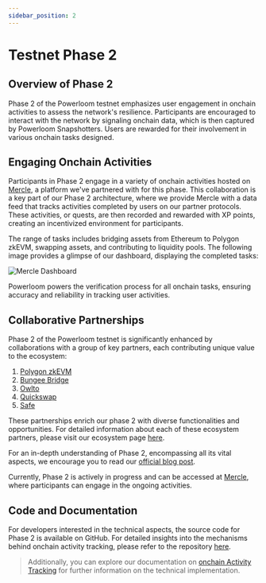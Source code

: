 ```yaml
---
sidebar_position: 2
---
```



# Testnet Phase 2

## Overview of Phase 2
Phase 2 of the Powerloom testnet emphasizes user engagement in onchain activities to assess the network's resilience. Participants are encouraged to interact with the network by signaling onchain data, which is then captured by Powerloom Snapshotters. Users are rewarded for their involvement in various onchain tasks designed.

## Engaging Onchain Activities
Participants in Phase 2 engage in a variety of onchain activities hosted on [Mercle](https://mercle.xyz), a platform we've partnered with for this phase. This collaboration is a key part of our Phase 2 architecture, where we provide Mercle with a data feed that tracks activities completed by users on our partner protocols. These activities, or quests, are then recorded and rewarded with XP points, creating an incentivized environment for participants.

The range of tasks includes bridging assets from Ethereum to Polygon zkEVM, swapping assets, and contributing to liquidity pools. The following image provides a glimpse of our dashboard, displaying the completed tasks:

![Mercle Dashboard](/images/mercle-dashboard.png)

Powerloom powers the verification process for all onchain tasks, ensuring accuracy and reliability in tracking user activities.

## Collaborative Partnerships
Phase 2 of the Powerloom testnet is significantly enhanced by collaborations with a group of key partners, each contributing unique value to the ecosystem:

1. [Polygon zkEVM](https://blog.powerloom.io/powerloom-expands-its-incentivized-testnet-partners-with-polygon/)
2. [Bungee Bridge](https://blog.powerloom.io/bungee-provides-platform-for-powerlooms-first-web3-quest/)
3. [Owlto](https://blog.powerloom.io/owlto-finance-revolutionizing-cross-rollup-transactions-from-eth-to-polygon-zkevm/)
4. [Quickswap](https://blog.powerloom.io/enhance-your-defi-experience-with-quickswap/)
5. [Safe](https://blog.powerloom.io/navigating-web3-start-with-safe-wallet-setup-on-powerlooms-testnet/)

These partnerships enrich our phase 2 with diverse functionalities and opportunities. For detailed information about each of these ecosystem partners, please visit our ecosystem page [here](https://powerloom.io/ecosystem).

For an in-depth understanding of Phase 2, encompassing all its vital aspects, we encourage you to read our [official blog post](https://blog.powerloom.io/dive-into-powerlooms-incentivized-testnet-quests-engage-experience-and-earn/). 

Currently, Phase 2 is actively in progress and can be accessed at [Mercle](https://app.mercle.xyz/powerloom-phase2/events), where participants can engage in the ongoing activities.

## Code and Documentation

For developers interested in the technical aspects, the source code for Phase 2 is available on GitHub. For detailed insights into the mechanisms behind onchain activity tracking, please refer to the repository [here](https://github.com/PowerLoom/pooler/tree/zkevm_quests).

> Additionally, you can explore our documentation on [onchain Activity Tracking](../build-with-powerloom/use-cases/existing-implementations/activity-tracking/) for further information on the technical implementation.
